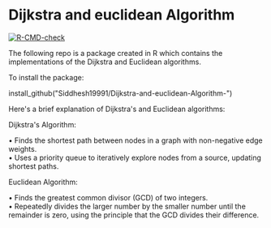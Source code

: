 # Dijkstra and euclidean Algorithm 
<!-- badges: start -->
[![R-CMD-check](https://github.com/Siddhesh19991/Lab_3/actions/workflows/R-CMD-check.yaml/badge.svg)](https://github.com/Siddhesh19991/Lab_3/actions/workflows/R-CMD-check.yaml)
<!-- badges: end -->

The following repo is a package created in R which contains the implementations of the Dijkstra and Euclidean algorithms. 


To install the package: 

install_github("Siddhesh19991/Dijkstra-and-euclidean-Algorithm-") 


Here's a brief explanation of Dijkstra's and Euclidean algorithms:

Dijkstra's Algorithm:

• Finds the shortest path between nodes in a graph with non-negative edge weights.  <br>
• Uses a priority queue to iteratively explore nodes from a source, updating shortest paths.  <br>

Euclidean Algorithm:

• Finds the greatest common divisor (GCD) of two integers.  <br>
• Repeatedly divides the larger number by the smaller number until the remainder is zero, using the principle that the GCD divides their difference.  <br>
